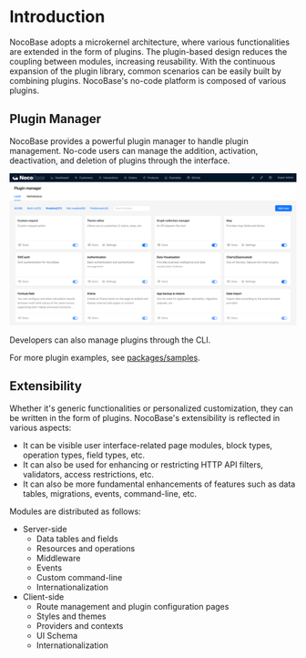 # Introduction

NocoBase adopts a microkernel architecture, where various functionalities are extended in the form of plugins. The plugin-based design reduces the coupling between modules, increasing reusability. With the continuous expansion of the plugin library, common scenarios can be easily built by combining plugins. NocoBase's no-code platform is composed of various plugins.

## Plugin Manager

NocoBase provides a powerful plugin manager to handle plugin management. No-code users can manage the addition, activation, deactivation, and deletion of plugins through the interface.

![Plugin Manager](./image-1.png)

Developers can also manage plugins through the CLI.

For more plugin examples, see [packages/samples](https://github.com/nocobase/nocobase/tree/main/packages/plugins/%40nocobase).

## Extensibility

Whether it's generic functionalities or personalized customization, they can be written in the form of plugins. NocoBase's extensibility is reflected in various aspects:

- It can be visible user interface-related page modules, block types, operation types, field types, etc.
- It can also be used for enhancing or restricting HTTP API filters, validators, access restrictions, etc.
- It can also be more fundamental enhancements of features such as data tables, migrations, events, command-line, etc.

Modules are distributed as follows:

- Server-side
  - Data tables and fields
  - Resources and operations
  - Middleware
  - Events
  - Custom command-line
  - Internationalization
- Client-side
  - Route management and plugin configuration pages
  - Styles and themes
  - Providers and contexts
  - UI Schema
  - Internationalization
